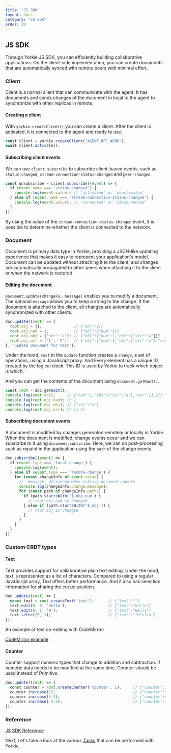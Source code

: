 ```yaml
---
title: "JS SDK"
layout: docs
category: "JS SDK"
order: 30
---
```


## JS SDK

Through Yorkie JS SDK, you can efficiently building collaborative applications. On the client-side implementation, you can create documents that are automatically synced with remote peers with minimal effort.

### Client

Client is a normal client that can communicate with the agent. It has documents and sends changes of the document in local to the agent to synchronize with other replicas in remote.

#### Creating a client

With `yorkie.createClient()` you can create a client. After the client is activated, it is connected to the agent and ready to use.

```javascript
const client = yorkie.createClient('AGENT_RPC_ADDR');
await client.activate();
```

#### Subscribing client events

We can use `client.subscribe` to subscribe client-based events, such as `status-changed`, `stream-connection-status-changed` and `peer-changed`. 

```javascript
const unsubscribe = client.subscribe((event) => {
  if (event.name === 'status-changed') {
    console.log(event.value); // 'activated' or 'deactivated'
  } else if (event.name === 'stream-connection-status-changed') {
    console.log(event.value); // 'connected' or 'disconnected'
  }
});
```

By using the value of the `stream-connection-status-changed` event, it is possible to determine whether the client is connected to the network.

### Document

Document is primary data type in Yorkie, providing a JSON-like updating experience that makes it easy to represent your application's model. Document can be updated without attaching it to the client, and changes are automatically propagated to other peers when attaching it to the client or when the network is restored.

#### Editing the document

`Document.update(changeFn, message)` enables you to modify a document. The optional `message` allows you to keep a string to the change. If the document is attached to the client, all changes are automatically synchronized with other clients.

```javascript
doc.update((root) => {
  root.obj = {};              // {"obj":{}}
  root.obj.num = 1;           // {"obj":{"num":1}}
  root.obj.obj = {'str':'a'}; // {"obj":{"num":1,"obj":{"str":"a"}}}
  root.obj.arr = ['1', '2'];  // {"obj":{"num":1,"obj":{"str":"a"},"arr":[1,2]}}
}, 'update document for test');
```

Under the hood, `root` in the `update` function creates a `change`, a set of operations, using a JavaScript proxy. And Every element has a unique ID, created by the logical clock. This ID is used by Yorkie to track which object is which.

And you can get the contents of the document using `document.getRoot()`.

```javascript
const root = doc.getRoot();
console.log(root.obj);     // {"num":1,"obj":{"str":"a"},"arr":[1,2]}
console.log(root.obj.num); // 1
console.log(root.obj.obj); // {"str":"a"}
console.log(root.obj.arr); // [1,2]
```

#### Subscribing document events

A document is modified by changes generated remotely or locally in Yorkie. When the document is modified, change events occur and we can subscribe to it using `document.subscribe`. Here, we can do post-processing such as repaint in the application using the `path` of the change events.

```javascript
doc.subscribe((event) => {
  if (event.type === 'local-change') {
    console.log(event);
  } else if (event.type === 'remote-change') {
    for (const changeInfo of event.value) {
      // `message` delivered when calling document.update
      console.log(changeInfo.change.message);
      for (const path of changeInfo.paths) {
        if (path.startsWith('$.obj.num') {
          // root.obj.num is changed
        } else if (path.startsWith('$.obj')) {
          // root.obj is changed
        }
      }
    }
  }
});
```

### Custom CRDT types

#### Text

Text provides support for collaborative plain text editing. Under the hood, text is represented as a list of characters. Compared to using a regular JavaScript array, Text offers better performance. And it also has selection information for sharing the cursor position.

```javascript
doc.update((root) => {
  const text = root.createText('text');      // {"text":""}
  text.edit(0, 0, 'hello');                  // {"text":"hello"}
  text.edit(0, 1, 'H');                      // {"text":"Hello"}
  text.select(0, 1);                         // {"text":"^H^ello"}
});
```

An example of text co-editing with CodeMirror:

[CodeMirror example](https://github.com/yorkie-team/yorkie-js-sdk/blob/main/examples/index.html)

#### Counter
Counter support numeric types that change to addition and subtraction. If numeric data needs to be modified at the same time, Counter should be used instead of Primitive.

```javascript
doc.update((root) => {
  const counter = root.createCounter('counter', 1);     // {"counter":1}
  counter.increase(2);                                  // {"counter":3}
  counter.increase(3.5);                                // {"counter":6.5}
  counter.increase(-3.5);                               // {"counter":3}
});
```

### Reference

[JS SDK Reference](https://yorkie.dev/yorkie-js-sdk)

Next, Let's take a look at the various [Tasks](./tasks) that can be performed with Yorkie.

